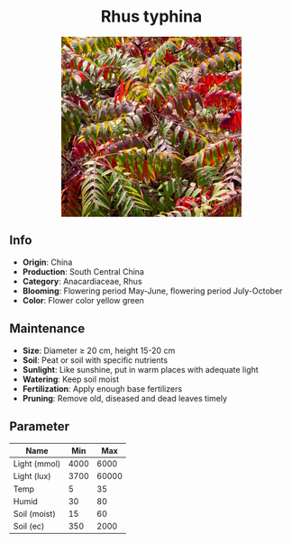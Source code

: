 <h1 align='center'>Rhus typhina</h1>
<p align="center">
    <img 
        align='center'
        width='320'
        src="../images/rhus typhina.png" 
        alt='Rhus typhina' />
</p>

## Info

 - **Origin**: China
 - **Production**: South Central China
 - **Category**: Anacardiaceae, Rhus
 - **Blooming**: Flowering period May-June, flowering period July-October
 - **Color**: Flower color yellow green

## Maintenance

 - **Size**: Diameter ≥ 20 cm, height 15-20 cm
 - **Soil**: Peat or soil with specific nutrients
 - **Sunlight**: Like sunshine, put in warm places with adequate light
 - **Watering**: Keep soil moist
 - **Fertilization**: Apply enough base fertilizers
 - **Pruning**: Remove old, diseased and dead leaves timely

## Parameter

| Name         | Min  | Max   |
|--------------|------|-------|
| Light (mmol) | 4000 | 6000  |
| Light (lux)  | 3700 | 60000 |
| Temp         | 5    | 35    |
| Humid        | 30   | 80    |
| Soil (moist) | 15   | 60    |
| Soil (ec)    | 350  | 2000  |